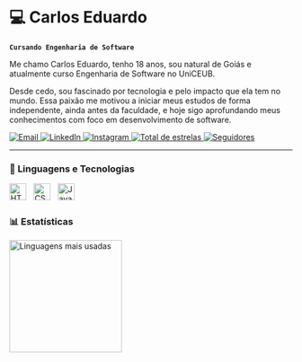 # 💻 Carlos Eduardo

**`Cursando Engenharia de Software`**

Me chamo Carlos Eduardo, tenho 18 anos, sou natural de Goiás e atualmente curso Engenharia de Software no UniCEUB.

Desde cedo, sou fascinado por tecnologia e pelo impacto que ela tem no mundo. Essa paixão me motivou a iniciar meus estudos de forma independente, ainda antes da faculdade, e hoje sigo aprofundando meus conhecimentos com foco em desenvolvimento de software.
<p align="left">
    <a href="mailto:eduardoborges705@hotmail.com">
        <img 
            alt="Email" 
            title="Entre em contato por Email" 
            src="https://img.shields.io/badge/Email-%234285F4?style=for-the-badge&logo=gmail&logoColor=white" 
        />
    </a>
    <a href="https://www.linkedin.com/in/carlos-eduardo-borges-413703364/?trk=opento_sprofile_topcard" target="_blank">
        <img 
            alt="LinkedIn" 
            title="Conecte-se no LinkedIn" 
            src="https://img.shields.io/badge/LinkedIn-%230077B5?style=for-the-badge&logo=linkedin&logoColor=white" 
        />
    </a>
    <a href="https://www.instagram.com/eduardo_b0rg4s/">
    <img 
        alt="Instagram" 
        title="Instagram" 
        src="https://img.shields.io/badge/Instagram-86-FF4F5E?style=for-the-badge&logo=instagram&logoColor=white&labelColor=E4405F"
    />
    </a>
    <a href="https://github.com/CarlosEduardoBorges?tab=repositories&sort=stargazers">
        <img 
            alt="Total de estrelas" 
            title="Total de estrelas GitHub" 
            src="https://custom-icon-badges.demolab.com/github/stars/CarlosEduardoBorges?color=55960c&style=for-the-badge&labelColor=488207&logo=star&label=estrelas"
        />
    </a>
    <a href="https://github.com/CarlosEduardoBorges?tab=followers">
        <img 
            alt="Seguidores" 
            title="Me siga no GitHub" 
            src="https://custom-icon-badges.demolab.com/github/followers/CarlosEduardoBorges?color=236ad3&labelColor=1155ba&style=for-the-badge&logo=github&label=Seguidores&logoColor=white"
        />
    </a>
</p>

---

### 🤖 Linguagens e Tecnologias

<img 
    align="left" 
    alt="HTML"
    title="HTML" 
    width="30px" 
    style="padding-right: 10px;" 
    src="https://cdn.jsdelivr.net/gh/devicons/devicon@latest/icons/html5/html5-original.svg" 
/>
<img 
    align="left" 
    alt="CSS" 
    title="CSS"
    width="30px" 
    style="padding-right: 10px;" 
    src="https://cdn.jsdelivr.net/gh/devicons/devicon@latest/icons/css3/css3-original.svg" 
/>
<img 
    align="left" 
    alt="Java" 
    title="Java" 
    width="30px" 
    style="padding-right: 10px;" 
    src="https://cdn.jsdelivr.net/gh/devicons/devicon@latest/icons/java/java-original.svg" 
/>

<br/>
<br/>

### 📊 Estatísticas
  <img 
    alt="Linguagens mais usadas" 
    height="200" 
    src="https://github-readme-stats.vercel.app/api/top-langs/?username=carloseduardoborges&theme=tokyonight&layout=compact&custom_title=Tecnologias&langs_count=9" 
  />
</p>
